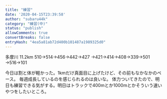 ```yaml
---
title: "練習"
date: '2020-04-15T23:39:58'
author: "subaru44k"
category: "練習(中)"
status: "publish"
allowComments: true
convertBreaks: false
entryHash: "4ea5a81ab72d400b101487a1989325d0"
---
```

多摩川
11.2km
510→514→456→442→427
→421→414→408→339→501
→516→101

今日は割と体が軽かった。1kmだけ真面目に上げたけど、その前もなかなかのペース。
毎週成長しているのを感じられるのは良いな。
体力ついてきたので、明日も練習できる気がする。明日はトラックで400mとか1000mとかそういう速いやつをしたいところ。

